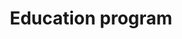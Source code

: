 ---
permalink: /activities/education-program/
title: "Education program"
excerpt: "Education activities of the Humane Tech Community"
last_modified_at: 2019-04-26T13+02:00
sidebar:
  nav: "activities"
custom_pagination:
  prev: /activities/solution-program/
  next: /activities/research-program/
---